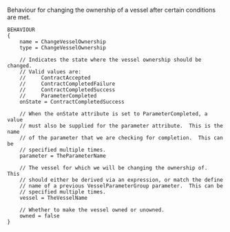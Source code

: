 Behaviour for changing the ownership of a vessel after certain conditions are met.

    BEHAVIOUR
    {
        name = ChangeVesselOwnership
        type = ChangeVesselOwnership

        // Indicates the state where the vessel ownership should be changed.
        // Valid values are:
        //     ContractAccepted
        //     ContractCompletedFailure
        //     ContractCompletedSuccess
        //     ParameterCompleted
        onState = ContractCompletedSuccess

        // When the onState attribute is set to ParameterCompleted, a value
        // must also be supplied for the parameter attribute.  This is the name
        // of the parameter that we are checking for completion.  This can be
        // specified multiple times.
        parameter = TheParameterName

        // The vessel for which we will be changing the ownership of.  This
        // should either be derived via an expression, or match the define
        // name of a previous VesselParameterGroup parameter.  This can be
        // specified multiple times.
        vessel = TheVesselName

        // Whether to make the vessel owned or unowned.
        owned = false
    }
